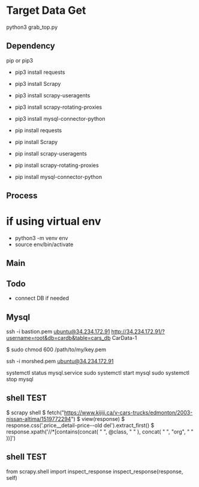 # Target Data Get 

python3 grab_top.py 

## Dependency 

pip or pip3   

- pip3 install requests
- pip3 install Scrapy
- pip3 install scrapy-useragents
- pip3 install scrapy-rotating-proxies
- pip3 install mysql-connector-python

- pip install requests
- pip install Scrapy
- pip install scrapy-useragents
- pip install scrapy-rotating-proxies
- pip install mysql-connector-python

## Process
# if using virtual env
- python3 -m venv env 
- source env/bin/activate

## Main 

## Todo
- connect DB if needed


## Mysql
ssh -i bastion.pem ubuntu@34.234.172.91
http://34.234.172.91/?username=root&db=cardb&table=cars_db
CarData-1

$ sudo chmod 600 /path/to/my/key.pem

ssh -i morshed.pem ubuntu@34.234.172.91 

systemctl status mysql.service
sudo systemctl start mysql
sudo systemctl stop mysql

## shell TEST
$ scrapy shell
$ fetch("https://www.kijiji.ca/v-cars-trucks/edmonton/2003-nissan-altima/1519772294")
$ view(response)
$ response.css('.price\_\_detail-price--old del').extract_first()
$ response.xpath('//\*[contains(concat( " ", @class, " " ), concat( " ", "org", " " ))]')

## shell TEST
from scrapy.shell import inspect_response
inspect_response(response, self)